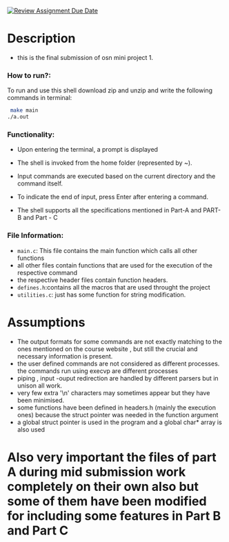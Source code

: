 [![Review Assignment Due Date](https://classroom.github.com/assets/deadline-readme-button-24ddc0f5d75046c5622901739e7c5dd533143b0c8e959d652212380cedb1ea36.svg)](https://classroom.github.com/a/76mHqLr5)
# Description

- this is the final submission of osn mini project 1.
  
### How to run?:
To run and use this shell download zip and unzip and write the following commands in terminal: 
 ``` sh
  make main
 ./a.out 
 ```
### Functionality:
- Upon entering the terminal, a prompt is displayed
- The shell is invoked from the home folder (represented by ~).
- Input commands are executed based on the current directory and the command itself.
- To indicate the end of input, press Enter after entering a command.
  
- The shell supports all the specifications mentioned in Part-A and PART-B and Part - C


### File Information:
- `main.c`: This file contains the main function which calls all other functions
- all other files contain functions that are used for the execution of the respective command
- the respective header files contain function headers.
- `defines.h`:contains all the macros that are used throught the project
- `utilities.c`: just has some function for string modification.

  
# Assumptions
- The output formats for some commands are not exactly matching to the ones mentioned on the course website , but still the crucial and necessary information is present.
- the user defined commands are not considered as different processes. the commands run using execvp are different processes
- piping , input -ouput redirection are handled by different parsers but in unison all work.
- very few extra '\n' characters may sometimes appear but they have been minimised.
- some functions have been defined in headers.h (mainly the execution ones) because the struct pointer was needed in the function argument
- a global struct pointer is used in the program and a global char* array is also used
  
# Also very important the files of part A during mid submission work completely on their own also but some of them have been modified for including some features in Part B and Part C


  
  
